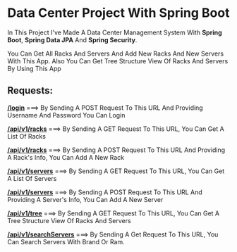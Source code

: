 <h1>Data Center Project With Spring Boot</h1>

<p>In This Project I've Made A Data Center Management System With <strong>Spring Boot</strong>, <strong>Spring Data JPA</strong> And <strong>Spring Security</strong>.</p>
<p>You Can Get All Racks And Servers And Add New Racks And New Servers With This App. Also You Can Get Tree Structure View Of Racks And Servers By Using This App</p>

<h2>Requests: </h2>

<p><strong><u>/login</u></strong> ===> By Sending A POST Request To This URL And Providing Username And Password You Can Login</p>
<p><strong><u>/api/v1/racks</u></strong> ===> By Sending A GET Request To This URL, You Can Get A List Of Racks</p>
<p><strong><u>/api/v1/racks</u></strong> ===> By Sending A POST Request To This URL And Providing A Rack's Info, You Can Add A New Rack</p>
<p><strong><u>/api/v1/servers</u></strong> ===> By Sending A GET Request To This URL, You Can Get A List Of Servers</p>
<p><strong><u>/api/v1/servers</u></strong> ===> By Sending A POST Request To This URL And Providing A Server's Info, You Can Add A New Server</p>
<p><strong><u>/api/v1/tree</u></strong> ===> By Sending A GET Request To This URL, You Can Get A Tree Structure View Of Racks And Servers</p>
<p><strong><u>/api/v1/searchServers</u></strong> ===> By Sending A Get Request To This URL, You Can Search Servers With Brand Or Ram.</p>







